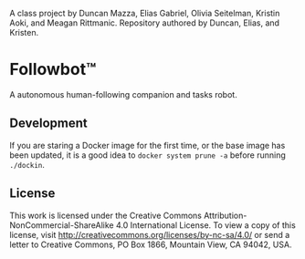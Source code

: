 A class project by Duncan Mazza, Elias Gabriel, Olivia Seitelman, Kristin Aoki, and Meagan Rittmanic. Repository authored by Duncan, Elias, and Kristen.

# Followbot&trade;
A autonomous human-following companion and tasks robot.

## Development
If you are staring a Docker image for the first time, or the base image has been updated, it is a good idea to `docker system prune -a` before running `./dockin`.

## License
This work is licensed under the Creative Commons Attribution-NonCommercial-ShareAlike 4.0 International License. To view a copy of this license, visit http://creativecommons.org/licenses/by-nc-sa/4.0/ or send a letter to Creative Commons, PO Box 1866, Mountain View, CA 94042, USA.
